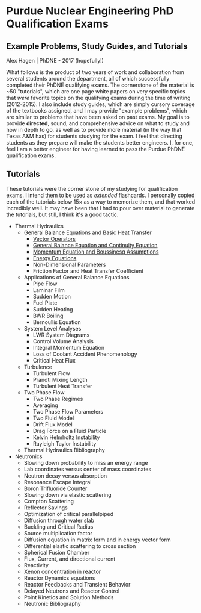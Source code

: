 # Purdue Nuclear Engineering PhD Qualification Exams
## Example Problems, Study Guides, and Tutorials

Alex Hagen | PhDNE - 2017 (hopefully!)

What follows is the product of two years of work and collaboration from several
students around the department, all of which successfully completed their PhDNE
qualifying exams.  The cornerstone of the material is ~50 "tutorials", which are
one page white papers on very specific topics that *were* favorite topics on the
qualifying exams during the time of writing (2012-2015).  I also include study
guides, which are simply cursory coverage of the textbooks assigned, and I may
provide "example problems", which are similar to problems that have been asked
on past exams.  My goal is to provide **directed**, sound, and comprehensive
advice on what to study and how in depth to go, as well as to provide more
material (in the way that Texas A&M has) for students studying for the exam.  I
feel that directing students as they prepare will make the students better
engineers. I, for one, feel I am a better engineer for having learned to pass
the Purdue PhDNE qualification exams.

## Tutorials

These tutorials were the corner stone of my studying for qualification exams.  I
intend them to be used as *extended* flashcards.  I personally copied each of
the tutorials below $15\times$ as a way to memorize them, and that worked
incredibly well. It may have been that I had to pour over material to generate
the tutorials, but still, I think it's a good tactic.

- Thermal Hydraulics
  - General Balance Equations and Basic Heat Transfer
    - [Vector Operators](th/01_vector_operations.html)
    - [General Balance Equation and Continuity Equation](th/02_general_balance_equations_and_continuity_equation.html)
    - [Momentum Equation and Boussinesq Assumptions](th/03momentum_equation_and_boussinesq_assumption.html)
    - [Energy Equations](th/04_energy_equations.html)
    - Non-Dimensional Parameters
    - Friction Factor and Heat Transfer Coefficient
  - Applications of General Balance Equations
    - Pipe Flow
    - Laminar Film
    - Sudden Motion
    - Fuel Plate
    - Sudden Heating
    - BWR Boiling
    - Bernoullis Equation
  - System Level Analyses
    - LWR System Diagrams
    - Control Volume Analysis
    - Integral Momentum Equation
    - Loss of Coolant Accident Phenomenology
    - Critical Heat Flux
  - Turbulence
    - Turbulent Flow
    - Prandtl Mixing Length
    - Turbulent Heat Transfer
  - Two Phase Flow
    - Two Phase Regimes
    - Averaging
    - Two Phase Flow Parameters
    - Two Fluid Model
    - Drift Flux Model
    - Drag Force on a Fluid Particle
    - Kelvin Helmholtz Instability
    - Rayleigh Taylor Instability
  - Thermal Hydraulics Bibliography
- Neutronics
  - Slowing down probability to miss an energy range
  - Lab coordinates versus center of mass coordinates
  - Neutron decay versus absorption
  - Resonance Escape Integral
  - Boron Trifluoride Counter
  - Slowing down via elastic scattering
  - Compton Scattering
  - Reflector Savings
  - Optimization of critical parallelpiped
  - Diffusion through water slab
  - Buckling and Critical Radius
  - Source multiplication factor
  - Diffusion equation in matrix form and in energy vector form
  - Differential elastic scattering to cross section
  - Spherical Fusion Chamber
  - Flux, Current, and directional current
  - Reactivity
  - Xenon concentration in reactor
  - Reactor Dynamics equations
  - Reactor Feedbacks and Transient Behavior
  - Delayed Neutrons and Reactor Control
  - Point Kinetics and Solution Methods
  - Neutronic Bibliography
